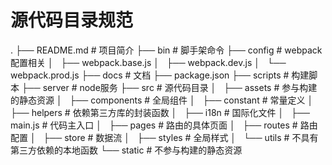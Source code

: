 
# 源代码目录规范

.
├── README.md # 项目简介
├── bin # 脚手架命令
├── config # webpack配置相关
│   ├── webpack.base.js
│   ├── webpack.dev.js
│   └── webpack.prod.js
├── docs # 文档
├── package.json
├── scripts # 构建脚本
├── server # node服务
├── src # 源代码目录
│   ├── assets # 参与构建的静态资源
│   ├── components # 全局组件
│   ├── constant # 常量定义
│   ├── helpers # 依赖第三方库的封装函数
│   ├── i18n # 国际化文件
│   ├── main.js # 代码主入口
│   ├── pages # 路由的具体页面
│   ├── routes # 路由配置
│   ├── store # 数据流
│   ├── styles # 全局样式
│   └── utils # 不具有第三方依赖的本地函数
└── static # 不参与构建的静态资源

